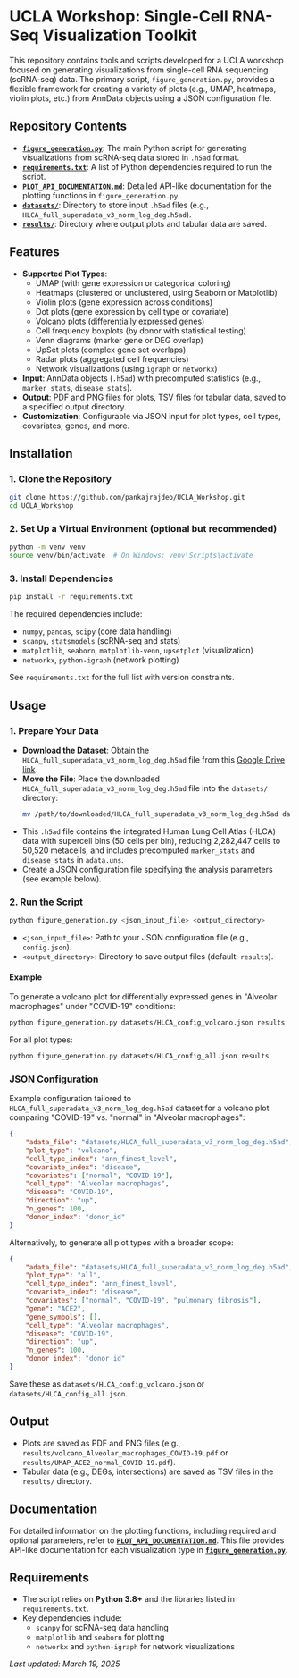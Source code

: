 # UCLA Workshop: Single-Cell RNA-Seq Visualization Toolkit

This repository contains tools and scripts developed for a UCLA workshop focused on generating visualizations from single-cell RNA sequencing (scRNA-seq) data. The primary script, `figure_generation.py`, provides a flexible framework for creating a variety of plots (e.g., UMAP, heatmaps, violin plots, etc.) from AnnData objects using a JSON configuration file.

## Repository Contents

- **[`figure_generation.py`](./figure_generation.py)**: The main Python script for generating visualizations from scRNA-seq data stored in `.h5ad` format.
- **[`requirements.txt`](./requirements.txt)**: A list of Python dependencies required to run the script.
- **[`PLOT_API_DOCUMENTATION.md`](./PLOT_API_DOCUMENTATION.md)**: Detailed API-like documentation for the plotting functions in `figure_generation.py`.
- **[`datasets/`](./datasets/)**: Directory to store input `.h5ad` files (e.g., `HLCA_full_superadata_v3_norm_log_deg.h5ad`).
- **[`results/`](./results/)**: Directory where output plots and tabular data are saved.

## Features

- **Supported Plot Types**:
  - UMAP (with gene expression or categorical coloring)
  - Heatmaps (clustered or unclustered, using Seaborn or Matplotlib)
  - Violin plots (gene expression across conditions)
  - Dot plots (gene expression by cell type or covariate)
  - Volcano plots (differentially expressed genes)
  - Cell frequency boxplots (by donor with statistical testing)
  - Venn diagrams (marker gene or DEG overlap)
  - UpSet plots (complex gene set overlaps)
  - Radar plots (aggregated cell frequencies)
  - Network visualizations (using `igraph` or `networkx`)
- **Input**: AnnData objects (`.h5ad`) with precomputed statistics (e.g., `marker_stats`, `disease_stats`).
- **Output**: PDF and PNG files for plots, TSV files for tabular data, saved to a specified output directory.
- **Customization**: Configurable via JSON input for plot types, cell types, covariates, genes, and more.

## Installation

### 1. Clone the Repository
```bash
git clone https://github.com/pankajrajdeo/UCLA_Workshop.git
cd UCLA_Workshop
```

### 2. Set Up a Virtual Environment (optional but recommended)
```bash
python -m venv venv
source venv/bin/activate  # On Windows: venv\Scripts\activate
```

### 3. Install Dependencies
```bash
pip install -r requirements.txt
```

The required dependencies include:
- `numpy`, `pandas`, `scipy` (core data handling)
- `scanpy`, `statsmodels` (scRNA-seq and stats)
- `matplotlib`, `seaborn`, `matplotlib-venn`, `upsetplot` (visualization)
- `networkx`, `python-igraph` (network plotting)

See `requirements.txt` for the full list with version constraints.

## Usage

### 1. Prepare Your Data
- **Download the Dataset**: Obtain the `HLCA_full_superadata_v3_norm_log_deg.h5ad` file from this [Google Drive link](https://drive.google.com/file/d/1fD2uikNSbJhfQAhKESWIoHAXn9pZmI8b/view?usp=sharing).
- **Move the File**: Place the downloaded `HLCA_full_superadata_v3_norm_log_deg.h5ad` file into the `datasets/` directory:
  ```bash
  mv /path/to/downloaded/HLCA_full_superadata_v3_norm_log_deg.h5ad datasets/
  ```
- This `.h5ad` file contains the integrated Human Lung Cell Atlas (HLCA) data with supercell bins (50 cells per bin), reducing 2,282,447 cells to 50,520 metacells, and includes precomputed `marker_stats` and `disease_stats` in `adata.uns`.
- Create a JSON configuration file specifying the analysis parameters (see example below).

### 2. Run the Script
```bash
python figure_generation.py <json_input_file> <output_directory>
```
- `<json_input_file>`: Path to your JSON configuration file (e.g., `config.json`).
- `<output_directory>`: Directory to save output files (default: `results`).

#### Example
To generate a volcano plot for differentially expressed genes in "Alveolar macrophages" under "COVID-19" conditions:
```bash
python figure_generation.py datasets/HLCA_config_volcano.json results
```
For all plot types:
```bash
python figure_generation.py datasets/HLCA_config_all.json results
```

### JSON Configuration
Example configuration tailored to `HLCA_full_superadata_v3_norm_log_deg.h5ad` dataset for a volcano plot comparing "COVID-19" vs. "normal" in "Alveolar macrophages":
```json
{
    "adata_file": "datasets/HLCA_full_superadata_v3_norm_log_deg.h5ad",
    "plot_type": "volcano",
    "cell_type_index": "ann_finest_level",
    "covariate_index": "disease",
    "covariates": ["normal", "COVID-19"],
    "cell_type": "Alveolar macrophages",
    "disease": "COVID-19",
    "direction": "up",
    "n_genes": 100,
    "donor_index": "donor_id"
}
```

Alternatively, to generate all plot types with a broader scope:
```json
{
    "adata_file": "datasets/HLCA_full_superadata_v3_norm_log_deg.h5ad",
    "plot_type": "all",
    "cell_type_index": "ann_finest_level",
    "covariate_index": "disease",
    "covariates": ["normal", "COVID-19", "pulmonary fibrosis"],
    "gene": "ACE2",
    "gene_symbols": [],
    "cell_type": "Alveolar macrophages",
    "disease": "COVID-19",
    "direction": "up",
    "n_genes": 100,
    "donor_index": "donor_id"
}
```
Save these as `datasets/HLCA_config_volcano.json` or `datasets/HLCA_config_all.json`.

## Output
- Plots are saved as PDF and PNG files (e.g., `results/volcano_Alveolar_macrophages_COVID-19.pdf` or `results/UMAP_ACE2_normal_COVID-19.pdf`).
- Tabular data (e.g., DEGs, intersections) are saved as TSV files in the `results/` directory.

## Documentation
For detailed information on the plotting functions, including required and optional parameters, refer to **[`PLOT_API_DOCUMENTATION.md`](./PLOT_API_DOCUMENTATION.md)**. This file provides API-like documentation for each visualization type in **[`figure_generation.py`](./figure_generation.py)**.

## Requirements
- The script relies on **Python 3.8+** and the libraries listed in `requirements.txt`.
- Key dependencies include:
  - `scanpy` for scRNA-seq data handling
  - `matplotlib` and `seaborn` for plotting
  - `networkx` and `python-igraph` for network visualizations

_Last updated: March 19, 2025_
